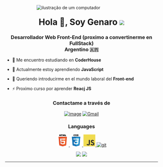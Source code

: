 <img src="https://raw.githubusercontent.com/MicaelliMedeiros/micaellimedeiros/master/image/computer-illustration.png" alt="ilustração de um computador" min-width="400px" max-width="400px" width="400px" align="right">

<h1 align="center">Hola 👋, Soy Genaro <img height="40" src="https://emoji.gg/assets/emoji/7333-parrotdance.gif"></h1>
<h3 align="center">Desarrollador Web Front-End (proximo a convertinerme en FullStack)<br>Argentino 🇦🇷</h3>

- 🔭 Me encuentro estudiando en  **CoderHouse**

- 🌱 Actualmente estoy aprendiendo **JavaScript**

- 👯 Queriendo introducirme en el mundo laboral del **Front-end**

- ⚡ Proximo curso por aprender **Reacj JS**



<h3 align="center">Contactame a través de</h3>
<div align="center">

[![image](https://img.shields.io/badge/LinkedIn-0077B5?style=for-the-badge&logo=linkedin&logoColor=white)](https://www.linkedin.com/in/genarobottarlini/)
[![Gmail](https://img.shields.io/badge/Gmail-D14836?style=for-the-badge&logo=gmail&logoColor=white)](mailto:bottarlini.99@gmail.com)

  
</div>

<h3 align="center">Languages</h3>

<p align="center"> 
  <a href="https://www.w3.org/html/" target="_blank"> 
    <img src="https://raw.githubusercontent.com/devicons/devicon/master/icons/html5/html5-original-wordmark.svg" alt="html5" width="40" height="40"/> 
  </a>
  <a href="https://www.w3schools.com/css/" target="_blank"> 
    <img src="https://raw.githubusercontent.com/devicons/devicon/master/icons/css3/css3-original-wordmark.svg" alt="css3" width="40" height="40"/> 
  </a> 
  
  <a href="https://developer.mozilla.org/en-US/docs/Web/JavaScript" target="_blank"> 
    <img src="https://raw.githubusercontent.com/devicons/devicon/master/icons/javascript/javascript-original.svg" alt="javascript" width="40" height="40"/> 
  </a> 
 
  <a href="https://git-scm.com/" target="_blank"> 
    <img src="https://www.vectorlogo.zone/logos/git-scm/git-scm-icon.svg" alt="git" width="40" height="40"/> 
  </a>
</p>

<p align= "center">
  <img height= "150" src="https://github-readme-stats.vercel.app/api?username=GBottarlini&theme=react&show_icons=true&include_all_commits=true" />
  <img height= "150" src="https://github-readme-stats.vercel.app/api/top-langs/?username=GBottarlini&theme=react&layout=compact" />
</p>

------
